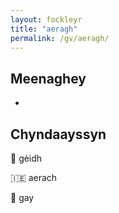 ```yaml
---
layout: fockleyr
title: "aeragh"
permalink: /gv/aeragh/
---
```


## Meenaghey

-

## Chyndaayssyn

&#x1f3f4;&#xe0067;&#xe0062;&#xe0073;&#xe0063;&#xe0074;&#xe007f; gèidh

&#x1f1ee;&#x1f1ea; aerach

&#x1f3f4;&#xe0067;&#xe0062;&#xe0065;&#xe006e;&#xe0067;&#xe007f; gay